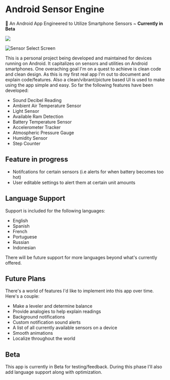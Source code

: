 # **Android Sensor Engine**
📱 An Android App Engineered to Utilize Smartphone Sensors ~ **Currently in Beta**

[<img src="https://github.com/Cfoulcard/Sound-Tech-Sensors/blob/master/google-play-badge.png">](https://play.google.com/store/apps/details?id=com.christianfoulcard.android.androidsensorengine)

![Sensor Select Screen](https://github.com/Cfoulcard/Sound-Tech-Sensors/blob/master/mockups/featured_image.png)

This is a personal project being developed and maintained for devices running on Android. It capitalizes on sensors and utilities on Android smartphones. One overaching goal I'm on a quest to achieve is clean code and clean design. As this is my first real app I'm out to document and explain code/features. Also a clean/vibrant/picture based UI is used to make using the app simple and easy. So far the following features have been developed:
- Sound Decibel Reading
- Ambient Air Temperature Sensor
- Light Sensor
- Available Ram Detection
- Battery Temperature Sensor
- Accelerometer Tracker
- Atmospheric Pressure Gauge
- Humidity Sensor
- Step Counter

## Feature in progress
- Notifcations for certain sensors (i.e alerts for when battery becomes too hot)
- User editable settings to alert them at certain unit amounts

## Language Support
Support is included for the following languages:
- English
- Spanish
- French
- Portuguese
- Russian
- Indonesian

There will be future support for more languages beyond what's currently offered.

## Future Plans
There's a world of features I'd like to implement into this app over time. Here's a couple:
- Make a leveler and determine balance
- Provide analogies to help explain readings
- Background notifications
- Custom notification sound alerts
- A list of all currently available sensors on a device
- Smooth animations
- Localize throughout the world

## Beta
This app is currently in Beta for testing/feedback. During this phase I'll also add language support along with optimization.


